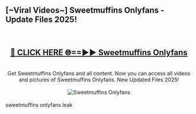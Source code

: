 <h2>[~Viral Videos~] Sweetmuffins Onlyfans - Update Files 2025!</h2>
<br>
<div align="center">
<h2><a href="https://betterlinks.top/A2PfLJ" rel="nofollow">🔴 CLICK HERE 🌐==►► Sweetmuffins Onlyfans</a></h2>
<br>
Get Sweetmuffins Onlyfans and all content. Now you can access all videos and pictures of Sweetmuffins Onlyfans. New Updated Files 2025!
<br>
<br>
<a href="https://betterlinks.top/A2PfLJ" rel="nofollow" data-target="animated-image.originalLink"><img src="https://i.ibb.co.com/WyWwxjT/player-gif2.gif" alt="Sweetmuffins Onlyfans" style="max-width: 100%; display: inline-block;" data-target="animated-image.originalImage"></a>
</div>
<br>
sweetmuffins onlyfans leak